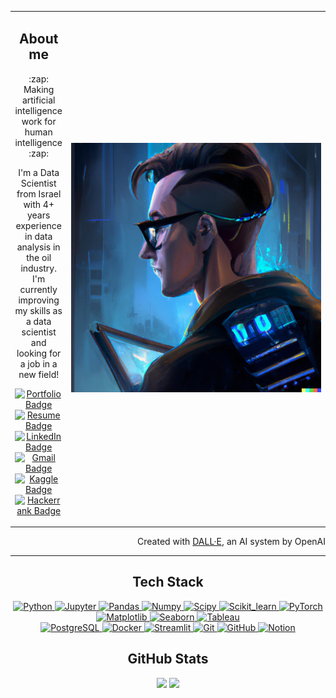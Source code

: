 <!-- <div id="header" align="center">
  <img src="https://media.giphy.com/media/wz4jsOgrZgxHg8eUKf/giphy.gif" width="300"/>
</div> -->

<!-- <div id="badges" align="center">
  <a href="https://github.com/Fedorov-Nikita/Portfolio">
    <img src="https://img.shields.io/badge/Portfolio-blueviolet?style=for-the-badge" alt="Portfolio Badge"/>
  </a>
  <a href="https://www.linkedin.com/in/fedorov-nikita/">
    <img src="https://img.shields.io/badge/LinkedIn-0A66C2?style=for-the-badge&logo=linkedin&logoColor=white" alt="LinkedIn Badge"/>
  </a>
  <a href="mailto:fedorov.nvad@gmail.com">
    <img src="https://img.shields.io/badge/Gmail-EA4335?logo=Gmail&logoColor=white&style=for-the-badge" alt="Gmail Badge"/>
  </a>
  <a href="https://www.kaggle.com/nfedorov">
    <img src="https://img.shields.io/badge/Kaggle-20BEFF?logo=Kaggle&logoColor=white&style=for-the-badge" alt="Kaggle Badge"/>
  </a>
  <a href="https://www.hackerrank.com/Amelot">
    <img src="https://img.shields.io/badge/-Hackerrank-2EC866?style=for-the-badge&logo=HackerRank&logoColor=white" alt="Hackerrank Badge"/>
  </a>
  <a href="https://drive.google.com/file/d/1w2Y2iCpQbMWzTgwyV1RmUVHP6ygPVeUP/view?usp=sharing">
    <img src="https://img.shields.io/badge/Resume-blueviolet?style=for-the-badge" alt="Resume Badge"/>
  </a>
</div>

--- -->


<!-- 
<div id="aboutme" align="center">
  <h2> :man_technologist:  About me :man_technologist: </h2>
  :zap: Making artificial intelligence work for human intelligence :zap:
    <br>I'm a Data Scientist from Israel with 4+ years experience in data analysis in the oil industry.
  I'm currently improving my skills as a data scientist and looking for a job in a new field!</br>
</div>
 -->
<table align="center" border="0">
<tbody>
	<tr>
		<td  align="center">
			<h2>About me</h2>
			<p>:zap: Making artificial intelligence work for human intelligence :zap:</p>
			<p>I'm a Data Scientist from Israel with 4+ years experience in data analysis in the oil industry. I'm currently improving my skills as a data scientist and looking for a job in a new field!</p>
<!-- 			<img src="https://road-to-kaggle-grandmaster.vercel.app/api/badges/nfedorov/competition" alt="my kaggle"/> -->
		  <div id="badges" align="center">
		  <a href="https://github.com/Fedorov-Nikita/Portfolio">
		    <img src="https://img.shields.io/badge/Portfolio-blueviolet?style=for-the-badge" alt="Portfolio Badge"/>
		  </a>
		  <a href="https://drive.google.com/file/d/1w2Y2iCpQbMWzTgwyV1RmUVHP6ygPVeUP/view?usp=sharing">
		    <img src="https://img.shields.io/badge/Resume-blueviolet?style=for-the-badge" alt="Resume Badge"/>
		  </a>
		  </div>
		  <div id="badges" align="center">
		  <a href="https://www.linkedin.com/in/fedorov-nikita/">
		    <img src="https://img.shields.io/badge/LinkedIn-0A66C2?style=for-the-badge&logo=linkedin&logoColor=white" alt="LinkedIn Badge"/>
		  </a>
		  <a href="mailto:fedorov.nvad@gmail.com">
		    <img src="https://img.shields.io/badge/Gmail-EA4335?logo=Gmail&logoColor=white&style=for-the-badge" alt="Gmail Badge"/>
		  </a>
		  <a href="https://www.kaggle.com/nfedorov">
		    <img src="https://img.shields.io/badge/Kaggle-20BEFF?logo=Kaggle&logoColor=white&style=for-the-badge" alt="Kaggle Badge"/>
		  </a>
		  <a href="https://www.hackerrank.com/Amelot">
		    <img src="https://img.shields.io/badge/-Hackerrank-2EC866?style=for-the-badge&logo=HackerRank&logoColor=white" alt="Hackerrank Badge"/>
		  </a>
		</div>
			<p>	</p>
<!-- 			<p align="right">Created with <a href="https://labs.openai.com/s/wrUHIrL70GJXu0FuAZC4EIDK">DALL·E</a>, an AI system by OpenAI</p> -->
		</td>
		<td width="400" higth="400" align="center">
			<img src="https://github.com/Fedorov-Nikita/Portfolio/blob/main/projects-previews/main-preview-DALLE.png" alt="DALLE"/>
		</td>
	</tr>
</tbody>
</table>
<p align="right">Created with <a href="https://labs.openai.com/s/wrUHIrL70GJXu0FuAZC4EIDK">DALL·E</a>, an AI system by OpenAI</p>

---

<div id="tools" align="center">
<h2>Tech Stack</h2>
</div>
<div id="py-badges" align="center">
  <a href="https://www.python.org/">
      <img src="https://img.shields.io/badge/python-3670A0?style=for-the-badge&logo=python&logoColor=white" alt="Python"/>
  </a>
  <a href="https://jupyter.org/">
      <img src="https://img.shields.io/badge/Jupyter-4e4e4e?style=for-the-badge&logo=Jupyter&logoColor=f37726" alt="Jupyter"/>
  </a>
  <a href="https://pandas.pydata.org/">
      <img src="https://img.shields.io/badge/pandas-%23150458.svg?style=for-the-badge&logo=pandas&logoColor=white" alt="Pandas"/>
  </a>
  <a href="https://numpy.org/">
      <img src="https://img.shields.io/badge/numpy-4d77cf?style=for-the-badge&logo=numpy&logoColor=white" alt="Numpy"/>
  </a>
  <a href="https://scipy.org/">
      <img src="https://img.shields.io/badge/scipy-0054a6?style=for-the-badge&logo=scipy&logoColor=white" alt="Scipy"/>
  </a>
  <a href="https://scikit-learn.org/stable/">
      <img src="https://img.shields.io/badge/Scikit--learn-ec9c4b?style=for-the-badge&logo=scikitlearn&logoColor=white" alt="Scikit_learn"/>
  </a>
  <a href="https://pytorch.org/">
      <img src="https://img.shields.io/badge/pytorch-262626?style=for-the-badge&logo=pytorch&logoColor=%DE3412" alt="PyTorch"/>
  </a>
<!--  
  <a href="">
      <img src="" alt=""/>
  </a>
  <a href="">
      <img src="https://img.shields.io/badge/TensorFlow-FF6F00?style=for-the-badge&logo=tensorflow&logoColor=white" alt="TensorFlow"/>
  </a>
-->
  
</div>  
<div id="dataviz-badges" align="center">
  <a href="https://matplotlib.org/">
      <img src="https://img.shields.io/badge/matplotlib-11557C?style=for-the-badge&logo=codacy&logoColor=white" alt="Matplotlib"/>
  </a>
  <a href="https://seaborn.pydata.org/">
      <img src="https://img.shields.io/badge/seaborn-444876?style=for-the-badge&logo=realm&logoColor=white" alt="Seaborn"/>
  </a>
<!--
  <a href="">
      <img src="https://img.shields.io/badge/plotly-black?style=for-the-badge&logo=plotly&logoColor=white" alt="plotly"/>
  </a>
-->
  <a href="https://www.tableau.com/">
      <img src="https://img.shields.io/badge/Tableau-E97627?style=for-the-badge&logo=Tableau&logoColor=white" alt="Tableau"/>
  </a>
  
</div>  
<div id="other-badges" align="center">
  
  <a href="https://www.postgresql.org/">
      <img src="https://img.shields.io/badge/PostgreSQL-316192?style=for-the-badge&logo=postgresql&logoColor=white" alt="PostgreSQL"/>
  </a>
<!--
  <a href="https://www.mysql.com/">
      <img src="https://img.shields.io/badge/mysql-4479A1?style=for-the-badge&logo=mysql&logoColor=white" alt="mysql"/>
  </a>
  <a href="https://www.sqlite.org/">
      <img src="https://img.shields.io/badge/sqlite-003B57?style=for-the-badge&logo=sqlite&logoColor=white" alt="sqlite"/>
  </a>
  <a href="https://www.mongodb.com/">
      <img src="https://img.shields.io/badge/MongoDB-4EA94B?style=for-the-badge&logo=mongodb&logoColor=white" alt="MongoDB"/>
  </a>
  <a href="https://aws.amazon.com/">
      <img src="https://img.shields.io/badge/Amazon_AWS-232F3E?style=for-the-badge&logo=amazon-aws&logoColor=white" alt="Amazon_AWS"/>
  </a>
  <a href="https://fastapi.tiangolo.com/">
      <img src="https://img.shields.io/badge/FastAPI-005571?style=for-the-badge&logo=fastapi" alt="FastAPI"/>
  </a>
-->
  <a href="https://www.docker.com/">
      <img src="https://img.shields.io/badge/docker-2496ED?style=for-the-badge&logo=docker&logoColor=white" alt="Docker"/>
  </a>
  <a href="https://streamlit.io/">
      <img src="https://img.shields.io/badge/Streamlit-FF4B4B?style=for-the-badge&logo=Streamlit&logoColor=white" alt="Streamlit"/>
  </a>
  <a href="https://git-scm.com/">
      <img src="https://img.shields.io/badge/GIT-E44C30?style=for-the-badge&logo=git&logoColor=white" alt="Git"/>
  </a>
<!--
  <a href="https://dvc.org/">
      <img src="https://img.shields.io/badge/DVC-945DD5?style=for-the-badge&logo=dvc&logoColor=white" alt="DVC"/>
  </a>
-->
  <a href="https://github.com/">
      <img src="https://img.shields.io/badge/GitHub-000000?style=for-the-badge&logo=github&logoColor=white" alt="GitHub"/>
  </a>
  <a href="https://www.notion.so/">
      <img src="https://img.shields.io/badge/Notion-000000?style=for-the-badge&logo=notion&logoColor=white" alt="Notion"/>
  </a>
</div>
<!--
<div id="github-summary" align="center">
<h2>Github Profile Summary Card</h2>
</div>
<p align="center">
  <img src="http://github-profile-summary-cards.vercel.app/api/cards/profile-details?username=Fedorov-Nikita&theme=github_dark"/>
</p>
-->
<div id="github-stats" align="center">
<h2>GitHub Stats</h2>
</div>
<p align="center">
	<img width="48%" src="https://github-readme-stats.vercel.app/api?username=fedorov-nikita&show_icons=true&theme=github_dark" />
	<img width="48%" src="https://github-readme-streak-stats.herokuapp.com?user=fedorov-nikita&theme=github-dark-blue&background=00000000" />
</p>

  
  
<!--

![Project-status][status-active]
![Project-status][status-on-hold]
![Project-status][status-completed]
![Project-status][status-cancelled]
[status-active]: https://img.shields.io/badge/project%20status-active-brightgreen?style=for-the-badge&logo=appveyor.svg
[status-on-hold]: https://img.shields.io/badge/project%20status-on%20hold-yellow?style=for-the-badge&logo=appveyor.svg
[status-completed]: https://img.shields.io/badge/project%20status-completed-blueviolet?style=for-the-badge&logo=appveyor.svg
[status-cancelled]: https://img.shields.io/badge/project%20status-cancelled-red?style=for-the-badge&logo=appveyor.svg

[![License][badge-mit]][license]
[badge-mit]: https://img.shields.io/badge/License-MIT-blue?style=for-the-badge&logo=appveyor.svg
[license]: https://github.com/Fedorov-Nikita/.../LICENSE.md

[![Colab][Open-in-Colab]][link]
[Open-in-Colab]: https://img.shields.io/badge/open%20in%20Colab-F9AB00?style=for-the-badge&logo=googlecolab&color=525252
[link]: https://drive.google.com/
-->
